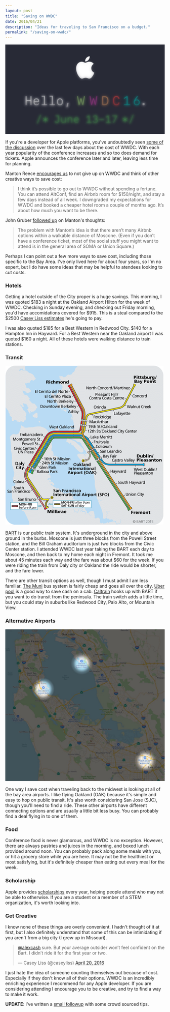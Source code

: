 ```yaml
---
layout: post
title: "Saving on WWDC"
date: 2016/04/21
description: "Ideas for traveling to San Francisco on a budget."
permalink: "/saving-on-wwdc/"
---
```


![The Apple Official WWDC 2016 promotional image. "Hello, WWDC16." it reads.](/images/blog/saving-on-wwdc/header.jpg)

If you're a developer for Apple platforms, you've undoubtedly seen [some of the discussion](http://www.joecieplinski.com/blog/2016/04/19/conferences-get-together-for-a-special-offer/)
over the last few days about the cost of WWDC. With each year popularity of the conference
increases and so too does demand for tickets. Apple announces the conference
later and later, leaving less time for planning.

Manton Reece [encourages us](http://www.manton.org/2016/04/dont-give-up-on-wwdc.html) 
to not give up on WWDC and think of other creative ways to save cost:

> I think it’s possible to go out to WWDC without spending a fortune. You can attend AltConf, 
> find an Airbnb room for $150/night, and stay a few days instead of all week. I downgraded 
> my expectations for WWDC and booked a cheaper hotel room a couple of months ago. It’s 
> about how much you want to be there.

John Gruber [followed up](http://daringfireball.net/linked/2016/04/20/reece-wwdc)
 on Manton's thoughts:

> The problem with Manton’s idea is that there aren’t many Airbnb options within a walkable 
> distance of Moscone. (Even if you don’t have a conference ticket, most of the social 
> stuff you might want to attend is in the general area of SOMA or Union Square.)

Perhaps I can point out a few more ways to save cost, including those specific to the Bay Area. I've 
only lived here for about four years, so I'm no expert, but I do have some ideas that may 
be helpful to atendees looking to cut costs.

### Hotels

Getting a hotel outside of the City proper is a huge savings. This morning,
I was quoted $183 a night at the Oakland Airport Hilton for the week of WWDC. Checking in Sunday
evening, and checking out Friday morning, you'd have accomidations covered for $915. This is a steal compared
to the $2500 [Casey Liss estimates](https://www.caseyliss.com/2016/4/20/much-ado-about-wwdc) he's going to pay.

I was also quoted $185 for a Best Western in Redwood City. $140 for a Hampton Inn in Hayward.
For a Best Western near the Oakland airport I was quoted $160 a night. All of these hotels were
walking distance to train stations.


### Transit

![BART Map](/images/blog/saving-on-wwdc/system-map.gif)

[BART](https://www.bart.gov/) is our public train system. It's underground in the 
city and above ground in the burbs. Moscone is just three blocks from the Powell 
Street station, and the Bill Graham auditorium is just two blocks from the Civic Center station. 
 I attended WWDC last year taking the BART each day to Moscone, and then back to
my home each night in Fremont. It took me about 45 minutes each way and the 
fare was about $60 for the week. If you were riding the train from Daly city or 
Oakland the ride would be shorter, and the fare lower.

There are other transit options as well, though I must admit I am less familiar. [The Muni](https://www.sfmta.com/)
bus system is fairly cheap and goes all over the city. [Uber pool](https://help.uber.com/h/5d3fa7d0-9831-4ead-b4f4-0299eb443ea2)
is a good way to save cash on a cab. [Caltrain](http://www.caltrain.com/) hooks up with BART 
if you want to do transit from the peninsula. The train switch adds a little time, but you could 
stay in suburbs like Redwood City, Palo Alto, or Mountain View.

### Alternative Airports

![Bay Area Airports](/images/blog/saving-on-wwdc/airports.jpg)

One way I save cost when traveling back to the midwest is looking at all of the
bay area airports. I like flying Oakland (OAK) because it's simple and easy to hop on
public transit. It's also worth considering San Jose (SJC), though
you'll need to find a ride. These other airports have different connecting options
and are usually a little bit less busy. You can probably find a deal flying in to one of them.

### Food

Conference food is never glamorous, and WWDC is no exception. However, there are always
pastries and juices in the morning, and boxed lunch provided around noon. You can probably
pack along some meals with you, or hit a grocery store while you are here. It may not be the
healthiest or most satisfying, but it's definitely cheaper than eating out every meal for the week.

### Scholarship

Apple provides [scholarships](https://developer.apple.com/wwdc/scholarships/) every year, helping
people attend who may not be able to otherwise. If you are a student or a member of a 
STEM organization, it's worth looking into.

### Get Creative

I know none of these things are overly convenient. I hadn't thought of it at first, but I also definitely
understand that some of this can be intimidating if you aren't from a big city (I grew up in Missouri).

<blockquote class="twitter-tweet" data-lang="en"><p lang="en" dir="ltr"><a href="https://twitter.com/alexcash">@alexcash</a> sure. But your average outsider won’t feel confident on the Bart. I didn’t ride it for the first year or two.</p>&mdash; Casey Liss (@caseyliss) <a href="https://twitter.com/caseyliss/status/722911672336121856">April 20, 2016</a></blockquote>
<script async src="//platform.twitter.com/widgets.js" charset="utf-8"></script>

I just hate the idea of someone counting themselves out because of cost. Especially if they don't 
know all of their options. WWDC is an incredibly enriching experience I recommend for any
Apple developer. If you are considering attending I encourage you to be creative, and try to
find a way to make it work.

__UPDATE__: I've written a [small followup](/crowd-sourced-wwdc-tips) with some crowd sourced tips.
